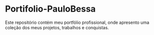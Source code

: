 # Portifolio-PauloBessa
Este repositório contém meu portfólio profissional, onde apresento uma coleção dos meus projetos, trabalhos e conquistas. 
